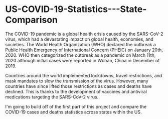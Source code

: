 # US-COVID-19-Statistics---State-Comparison


The COVID-19 pandemic is a global health crisis caused by the SARS-CoV-2 virus, which had a devastating impact on global health, economies, and societies. The World Health Organization (WHO) declared the outbreak a Public Health Emergency of International Concern (PHEIC) on January 20th, 2020. WHO then categorized the outbreak as a pandemic on March 11th, 2020 although initial cases were reported in Wuhan, China in December of 2019.  

Countries around the world implemented lockdowns, travel restrictions, and mask mandates to slow the transmission of the virus. However, many countries have since lifted those restrictions as cases and deaths have declined. This is thanks to the development of vaccines and antiviral medications targeting the SARS-CoV-2 virus. 

I'm going to build off of the first part of this project and compare the COVID-19 cases and deaths statistics across states within the US. 
